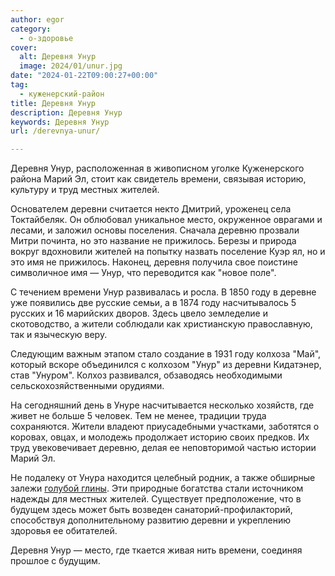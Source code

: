 ```yaml
---
author: egor
category:
  - о-здоровье
cover:
  alt: Деревня Унур
  image: 2024/01/unur.jpg
date: "2024-01-22T09:00:27+00:00"
tag:
  - куженерский-район
title: Деревня Унур
description: Деревня Унур
keywords: Деревня Унур
url: /derevnya-unur/

---
```

Деревня Унур, расположенная в живописном уголке Куженерского района Марий Эл, стоит как свидетель времени, связывая историю, культуру и труд местных жителей.

Основателем деревни считается некто Дмитрий, уроженец села Токтайбеляк. Он облюбовал уникальное место, окруженное оврагами и лесами, и заложил основы поселения. Сначала деревню прозвали Митри починта, но это название не прижилось. Березы и природа вокруг вдохновили жителей на попытку назвать поселение Куэр ял, но и это имя не прижилось. Наконец, деревня получила свое поистине символичное имя — Унур, что переводится как "новое поле".

С течением времени Унур развивалась и росла. В 1850 году в деревне уже появились две русские семьи, а в 1874 году насчитывалось 5 русских и 16 марийских дворов. Здесь цвело земледелие и скотоводство, а жители соблюдали как христианскую православную, так и языческую веру.

Следующим важным этапом стало создание в 1931 году колхоза "Май", который вскоре объединился с колхозом "Унур" из деревни Кидатэнер, став "Унуром". Колхоз развивался, обзаводясь необходимыми сельскохозяйственными орудиями.

На сегодняшний день в Унуре насчитывается несколько хозяйств, где живет не больше 5 человек. Тем не менее, традиции труда сохраняются. Жители владеют приусадебными участками, заботятся о коровах, овцах, и молодежь продолжает историю своих предков. Их труд увековечивает деревню, делая ее неповторимой частью истории Марий Эл.

Не подалеку от Унура находится целебный родник, а также обширные залежи [голубой глины](/blue-clay/). Эти природные богатства стали источником надежды для местных жителей. Существует предположение, что в будущем здесь может быть возведен санаторий-профилакторий, способствуя дополнительному развитию деревни и укреплению здоровья ее обитателей.

Деревня Унур — место, где ткается живая нить времени, соединяя прошлое с будущим.

